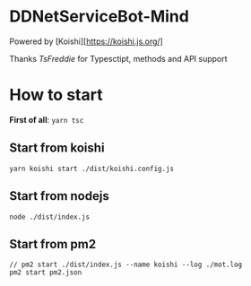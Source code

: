 # DDNetServiceBot-Mind

Powered by [Koishi][https://koishi.js.org/]

Thanks _TsFreddie_ for Typesctipt, methods and API support

# How to start

**First of all**: `yarn tsc`

## Start from koishi

```
yarn koishi start ./dist/koishi.config.js
```

## Start from nodejs

```
node ./dist/index.js
```

## Start from pm2

```
// pm2 start ./dist/index.js --name koishi --log ./mot.log
pm2 start pm2.json
```
